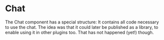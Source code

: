 # Chat

The Chat component has a special structure: It contains all code necessary to use
  the chat. The idea was that it could later be published as a library, to enable using it in other
  plugins too. That has not happened (yet!) though.

